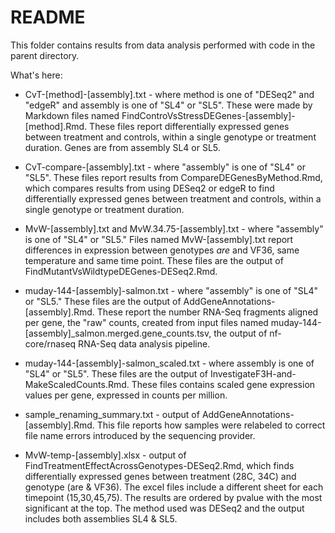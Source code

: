 # README #

This folder contains results from data analysis performed with code in the
parent directory.

What's here:

* CvT-[method]-[assembly].txt - where method is one of "DESeq2" and "edgeR" and assembly is one of "SL4" or "SL5". These were made by Markdown files named FindControVsStressDEGenes-[assembly]-[method].Rmd. These files report differentially expressed genes between treatment and controls, within a single genotype or treatment duration. Genes are from assembly SL4 or SL5.

* CvT-compare-[assembly].txt - where "assembly" is one of "SL4" or "SL5". These files report results from CompareDEGenesByMethod.Rmd, which compares results from using DESeq2 or edgeR to find differentially expressed genes between treatment and controls, within a single genotype or treatment duration. 

* MvW-[assembly].txt and MvW.34.75-[assembly].txt - where "assembly" is one of "SL4" or "SL5." Files named MvW-[assembly].txt report differences in expression between genotypes _are_ and VF36, same temperature and same time point. These files are the output of FindMutantVsWildtypeDEGenes-DESeq2.Rmd.

* muday-144-[assembly]-salmon.txt - where "assembly" is one of "SL4" or "SL5." These files are the output of AddGeneAnnotations-[assembly].Rmd. These report the number RNA-Seq fragments aligned per gene, the "raw" counts, created from input files named muday-144-[assembly]_salmon.merged.gene_counts.tsv, the output of nf-core/rnaseq RNA-Seq data analysis pipeline.

* muday-144-[assembly]-salmon_scaled.txt - where assembly is one of "SL4" or "SL5". These files are the output of InvestigateF3H-and-MakeScaledCounts.Rmd. These files contains scaled gene expression values per gene, expressed in counts per million.

* sample_renaming_summary.txt - output of AddGeneAnnotations-[assembly].Rmd. This file reports how samples were relabeled to correct file name errors introduced by the sequencing provider. 

* MvW-temp-[assembly].xlsx - output of FindTreatmentEffectAcrossGenotypes-DESeq2.Rmd, which finds differentially expressed genes between treatment (28C, 34C) and genotype (are & VF36). The excel files include a different sheet for 
each timepoint (15,30,45,75). The results are ordered by pvalue with the most significant at the top. The method used was DESeq2 and the output includes both assemblies SL4 & SL5.  
